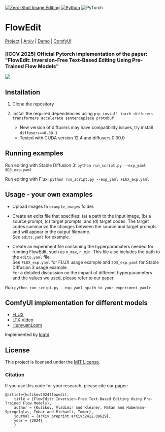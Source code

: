 [![Zero-Shot Image Editing](https://img.shields.io/badge/zero%20shot-image%20editing-Green)]([https://github.com/topics/video-editing](https://github.com/topics/text-guided-image-editing))
[![Python](https://img.shields.io/badge/python-3.8+-blue?python-3670A0?style=for-the-badge&logo=python&logoColor=ffdd54)](https://www.python.org/downloads/release/python-38/)
![PyTorch](https://img.shields.io/badge/torch-2.0.0-red?PyTorch-%23EE4C2C.svg?style=for-the-badge&logo=PyTorch&logoColor=white)

# FlowEdit

[Project](https://matankleiner.github.io/flowedit/) | [Arxiv](https://arxiv.org/abs/2412.08629) | [Demo](https://huggingface.co/spaces/fallenshock/FlowEdit) | [ComfyUI](#comfyui-implementation-for-different-models)

### [ICCV 2025] Official Pytorch implementation of the paper: "FlowEdit: Inversion-Free Text-Based Editing Using Pre-Trained Flow Models"

![](imgs/teaser.png)

## Installation
1. Clone the repository

2. Install the required dependencies using `pip install torch diffusers transformers accelerate sentencepiece protobuf` <br>
	* New version of diffusers may have compatibility issues, try install `diffusers==0.30.1`
 	* Tested with CUDA version 12.4 and diffusers 0.30.0

## Running examples
Run editing with Stable Diffusion 3: `python run_script.py --exp_yaml SD3_exp.yaml`

Run editing with Flux: `python run_script.py --exp_yaml FLUX_exp.yaml`

## Usage - your own examples

* Upload images to `example_images` folder. 

* Create an edits file that specifies: (a) a path to the input image, (b) a source prompt, (c) target prompts, and (d) target codes. The target codes summarize the changes between the source and target prompts and will appear in the output filename. <br>
See `edits.yaml` for example.

* Create an experiment file containing the hyperparamaters needed for running FlowEdit, such as `n_max`, `n_min`. This file also includes the path to the `edits.yaml` file<br>
See `FLUX_exp.yaml` for FLUX usage example and `SD3_exp.yaml` for Stable Diffusion 3 usage example. <br>
For a detailed discussion on the impact of different hyperparameters and the values we used, please refer to our paper.

Run `python run_script.py --exp_yaml <path to your experiment yaml>`

## ComfyUI implementation for different models 

* [FLUX](https://github.com/logtd/ComfyUI-Fluxtapoz)
* [LTX Video](https://github.com/logtd/ComfyUI-LTXTricks)
* [HunyuanLoom](https://github.com/logtd/ComfyUI-HunyuanLoom)

Implemented by [logtd](https://x.com/logtdx/status/1869095838016012462?s=48&t=6Yj6BZKooDOmH_JWRWjtHg)

## License
This project is licensed under the [MIT License](LICENSE).


### Citation
If you use this code for your research, please cite our paper:

```
@article{kulikov2024flowedit,
	title = {FlowEdit: Inversion-Free Text-Based Editing Using Pre-Trained Flow Models},
	author = {Kulikov, Vladimir and Kleiner, Matan and Huberman-Spiegelglas, Inbar and Michaeli, Tomer},
	journal = {arXiv preprint arXiv:2412.08629},
	year = {2024}
	}
```
